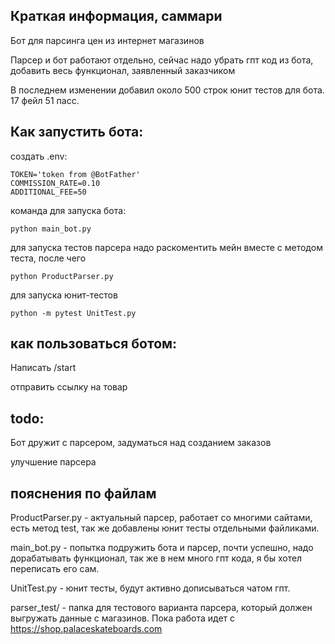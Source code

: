 ## Краткая информация, саммари

Бот для парсинга цен из интернет магазинов

Парсер и бот работают отдельно, сейчас надо убрать гпт код из бота, добавить весь функционал, заявленный заказчиком

В последнем изменении добавил около 500 строк юнит тестов для бота. 17 фейл 51 пасс.

## Как запустить бота:
создать .env:
```
TOKEN='token from @BotFather'
COMMISSION_RATE=0.10
ADDITIONAL_FEE=50
```
команда для запуска бота:
```
python main_bot.py
```

для запуска тестов парсера надо раскоментить мейн вместе с методом теста, после чего

```
python ProductParser.py
```
для запуска юнит-тестов
```
python -m pytest UnitTest.py
```

## как пользоваться ботом:

Написать /start

отправить ссылку на товар
## todo:
Бот дружит с парсером, задуматься над созданием заказов

улучшение парсера

## пояснения по файлам

ProductParser.py - актуальный парсер, работает со многими сайтами, есть метод test, так же добавлены юнит тесты отдельными файликами.

main_bot.py - попытка подружить бота и парсер, почти успешно, надо дорабатывать функционал, так же в нем много гпт кода, я бы хотел переписать его сам.

UnitTest.py - юнит тесты, будут активно дописываться чатом гпт.

parser_test/ - папка для тестового варианта парсера, который должен выгружать данные с магазинов. Пока работа идет с https://shop.palaceskateboards.com